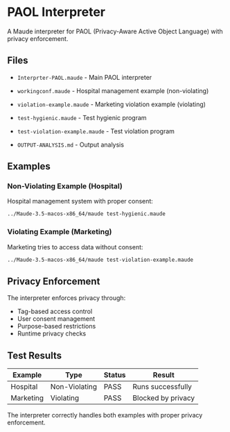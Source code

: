 # PAOL Interpreter

A Maude interpreter for PAOL (Privacy-Aware Active Object Language) with privacy enforcement.

## Files

- `Interprter-PAOL.maude` - Main PAOL interpreter
- `workingconf.maude` - Hospital management example (non-violating)
- `violation-example.maude` - Marketing violation example (violating)
- `test-hygienic.maude` - Test hygienic program
- `test-violation-example.maude` - Test violation program

- `OUTPUT-ANALYSIS.md` - Output analysis

## Examples

### Non-Violating Example (Hospital)
Hospital management system with proper consent:
```bash
../Maude-3.5-macos-x86_64/maude test-hygienic.maude
```

### Violating Example (Marketing)
Marketing tries to access data without consent:
```bash
../Maude-3.5-macos-x86_64/maude test-violation-example.maude
```

## Privacy Enforcement

The interpreter enforces privacy through:
- Tag-based access control
- User consent management
- Purpose-based restrictions
- Runtime privacy checks

## Test Results

| Example | Type | Status | Result |
|---------|------|--------|--------|
| Hospital | Non-Violating | PASS | Runs successfully |
| Marketing | Violating | PASS | Blocked by privacy |

The interpreter correctly handles both examples with proper privacy enforcement.
